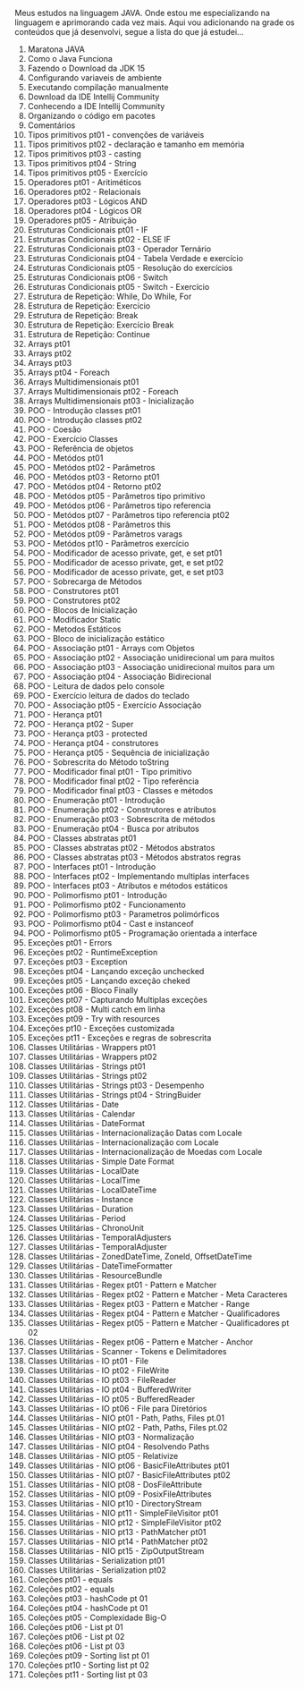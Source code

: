 Meus estudos na linguagem JAVA.
Onde estou me especializando na linguagem e aprimorando cada vez mais.
Aqui vou adicionando na grade os conteúdos que já desenvolvi, segue a lista do que já estudei...

1.	Maratona JAVA
2.	Como o Java Funciona
3.	Fazendo o Download da JDK 15
4.	Configurando variaveis de ambiente
5.	Executando compilação manualmente
6.	Download da IDE Intellij Community
7.	Conhecendo a IDE Intellij Community
8.	Organizando o código em pacotes
9.	Comentários
10.	Tipos primitivos pt01 - convenções de variáveis
11.	Tipos primitivos pt02 - declaração e tamanho em memória
12.	Tipos primitivos pt03 - casting
13.	Tipos primitivos pt04 - String
14.	Tipos primitivos pt05 - Exercício
15.	Operadores pt01 - Aritiméticos
16.	Operadores pt02 - Relacionais
17.	Operadores pt03 - Lógicos AND
18.	Operadores pt04 - Lógicos OR
19.	Operadores pt05 - Atribuição
20.	Estruturas Condicionais pt01 - IF
21.	Estruturas Condicionais pt02 - ELSE IF
22.	Estruturas Condicionais pt03 - Operador Ternário
23.	Estruturas Condicionais pt04 - Tabela Verdade e exercício
24.	Estruturas Condicionais pt05 - Resolução do exercícios
25.	Estruturas Condicionais pt06 - Switch
26.	Estruturas Condicionais pt05 - Switch - Exercício
27.	Estrutura de Repetição: While, Do While, For
28.	Estrutura de Repetição: Exercício
29.	Estrutura de Repetição: Break
30.	Estrutura de Repetição: Exercício Break
31.	Estrutura de Repetição: Continue
32.	Arrays pt01
33.	Arrays pt02
34.	Arrays pt03
35.	Arrays pt04 - Foreach
36.	Arrays Multidimensionais pt01
37.	Arrays Multidimensionais pt02 - Foreach
38.	Arrays Multidimensionais pt03 - Inicialização
39.	POO - Introdução classes pt01
40.	POO - Introdução classes pt02
41.	POO - Coesão
42.	POO - Exercício Classes
43.	POO - Referência de objetos
44.	POO - Metódos pt01
45.	POO - Metódos pt02 - Parâmetros
46.	POO - Metódos pt03 - Retorno pt01
47.	POO - Metódos pt04 - Retorno pt02
48.	POO - Metódos pt05 - Parâmetros tipo primitivo
49.	POO - Metódos pt06 - Parâmetros tipo referencia
50.	POO - Metódos pt07 - Parâmetros tipo referencia pt02
51.	POO - Metódos pt08 - Parâmetros this
52.	POO - Metódos pt09 - Parâmetros varags
53.	POO - Metódos pt10 - Parâmetros exercício
54.	POO - Modificador de acesso private, get, e set pt01
55.	POO - Modificador de acesso private, get, e set pt02
56.	POO - Modificador de acesso private, get, e set pt03
57.	POO - Sobrecarga de Métodos
58.	POO - Construtores pt01
59.	POO - Construtores pt02
60.	POO - Blocos de Inicialização
61.	POO - Modificador Static
62.	POO - Metodos Estáticos
63.	POO - Bloco de inicialização estático
64.	POO - Associação pt01 - Arrays com Objetos
65.	POO - Associação pt02 - Associação unidirecional um para muitos
66.	POO - Associação pt03 - Associação unidirecional muitos para um 
67.	POO - Associação pt04 - Associação Bidirecional
68.	POO - Leitura de dados pelo console
69.	POO - Exercício leitura de dados do teclado
70.	POO - Associação pt05 - Exercício Associação
71.	POO - Herança pt01
72.	POO - Herança pt02 - Super
73.	POO - Herança pt03 - protected
74.	POO - Herança pt04 - construtores
75.	POO - Herança pt05 - Sequência de inicialização 
76.	POO - Sobrescrita do Método toString
77.	POO - Modificador final pt01 - Tipo primitivo
78.	POO - Modificador final pt02 - Tipo referência
79.	POO - Modificador final pt03 - Classes e métodos
80. POO - Enumeração pt01 - Introdução
81. POO - Enumeração pt02 - Construtores e atributos
82. POO - Enumeração pt03 - Sobrescrita de métodos
83.	POO - Enumeração pt04 - Busca por atributos
84.	POO - Classes abstratas pt01
85.	POO - Classes abstratas pt02 - Métodos abstratos
86.	POO - Classes abstratas pt03 - Métodos abstratos regras
87.	POO - Interfaces pt01 - Introdução
88.	POO - Interfaces pt02 - Implementando multiplas interfaces
89.	POO - Interfaces pt03 - Atributos e métodos estáticos
90.	POO - Polimorfismo pt01 - Introdução
91.	POO - Polimorfismo pt02 - Funcionamento
92.	POO - Polimorfismo pt03 - Parametros polimórficos
93.	POO - Polimorfismo pt04 - Cast e instanceof
94.	POO - Polimorfismo pt05 - Programação orientada a interface
95. Exceções pt01 - Errors
96. Exceções pt02 - RuntimeException
97. Exceções pt03 - Exception
98. Exceções pt04 - Lançando exceção unchecked
99. Exceções pt05 - Lançando exceção cheked
100. Exceções pt06 - Bloco Finally
101.	Exceções pt07 - Capturando Multiplas exceções
102.	Exceções pt08 - Multi catch em linha
103.	Exceções pt09 - Try with resources
104.	Exceções pt10 - Exceções customizada
105.	Exceções pt11 - Exceções e regras de sobrescrita
106.	Classes Utilitárias - Wrappers pt01
107.	Classes Utilitárias - Wrappers pt02
108.	Classes Utilitárias - Strings pt01
109.	Classes Utilitárias - Strings pt02
110.	Classes Utilitárias - Strings pt03 - Desempenho
111.	Classes Utilitárias - Strings pt04 - StringBuider
112.	Classes Utilitárias - Date
113.	Classes Utilitárias - Calendar
114.	Classes Utilitárias - DateFormat
115.	Classes Utilitárias - Internacionalização Datas com Locale
116.	Classes Utilitárias - Internacionalização com Locale
117.	Classes Utilitárias - Internacionalização de Moedas com Locale
118.	Classes Utilitárias - Simple Date Format
119.	Classes Utilitárias - LocalDate
120.	Classes Utilitárias - LocalTime
121.	Classes Utilitárias - LocalDateTime
122.	Classes Utilitárias - Instance
123.	Classes Utilitárias - Duration
124.	Classes Utilitárias - Period
125.	Classes Utilitárias - ChronoUnit
126.	Classes Utilitárias - TemporalAdjusters
127.	Classes Utilitárias - TemporalAdjuster
128.	Classes Utilitárias - ZonedDateTime, Zoneld, OffsetDateTime
129.	Classes Utilitárias - DateTimeFormatter
130.	Classes Utilitárias - ResourceBundle
131.	Classes Utilitárias - Regex pt01 - Pattern e Matcher
132.	Classes Utilitárias - Regex pt02 - Pattern e Matcher - Meta Caracteres
133.	Classes Utilitárias - Regex pt03 - Pattern e Matcher - Range
134.	Classes Utilitárias - Regex pt04 - Pattern e Matcher - Qualificadores
135.	Classes Utilitárias - Regex pt05 - Pattern e Matcher - Qualificadores pt 02
136.	Classes Utilitárias - Regex pt06 - Pattern e Matcher - Anchor
137.	Classes Utilitárias - Scanner - Tokens e Delimitadores
138.	Classes Utilitárias - IO pt01 - File
139.	Classes Utilitárias - IO pt02 - FileWrite
140.	Classes Utilitárias - IO pt03 - FileReader
141.	Classes Utilitárias - IO pt04 - BufferedWriter
142.	Classes Utilitárias - IO pt05 - BufferedReader
143.	Classes Utilitárias - IO pt06 - File para Diretórios
144.	Classes Utilitárias - NIO pt01 - Path, Paths, Files pt.01
145.	Classes Utilitárias - NIO pt02 - Path, Paths, Files pt.02
146.	Classes Utilitárias - NIO pt03 - Normalização
147.	Classes Utilitárias - NIO pt04 - Resolvendo Paths
148.	Classes Utilitárias - NIO pt05 - Relativize
149.	Classes Utilitárias - NIO pt06 - BasicFileAttributes pt01
150.	Classes Utilitárias - NIO pt07 - BasicFileAttributes pt02
151.	Classes Utilitárias - NIO pt08 - DosFileAttribute
152.	Classes Utilitárias - NIO pt09 - PosixFileAttributes
153.	Classes Utilitárias - NIO pt10 - DirectoryStream
154.	Classes Utilitárias - NIO pt11 - SimpleFileVisitor pt01
155.	Classes Utilitárias - NIO pt12 - SimpleFileVisitor pt02
156.	Classes Utilitárias - NIO pt13 - PathMatcher pt01
157.	Classes Utilitárias - NIO pt14 - PathMatcher pt02
158.	Classes Utilitárias - NIO pt15 - ZipOutputStream 
159.	Classes Utilitárias - Serialization pt01
160.	Classes Utilitárias - Serialization pt02
161.	Coleções pt01 - equals
162.	Coleções pt02 - equals
163.	Coleções pt03 - hashCode pt 01
164.	Coleções pt04 - hashCode pt 01
165.	Coleções pt05 - Complexidade Big-O
166.	Coleções pt06 - List pt 01
167.	Coleções pt06 - List pt 02
168. Coleções pt06 - List pt 03
169. Coleções pt09 - Sorting list pt 01
170.	Coleções pt10 - Sorting list pt 02
171.	Coleções pt11 - Sorting list pt 03














































